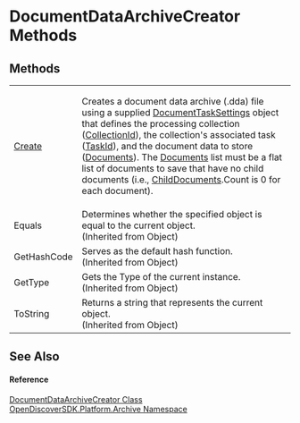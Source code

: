 # DocumentDataArchiveCreator Methods




## Methods
<table>
<tr>
<td><a href="efe95c29-4c5a-0c56-b03b-1671e77e6bd0">Create</a></td>
<td><p>Creates a document data archive (.dda) file using a supplied <a href="15834f2e-5778-5912-a2cc-a92e9d2e78fb">DocumentTaskSettings</a> object that defines the processing collection (<a href="f30dc13a-84bb-8d14-d411-e3b2bf578662">CollectionId</a>), the collection's associated task (<a href="b0100621-8ab8-77b5-f320-c4787c9b5061">TaskId</a>), and the document data to store (<a href="b68ae6b1-5941-ef7e-5054-9537863e0856">Documents</a>). The <a href="b68ae6b1-5941-ef7e-5054-9537863e0856">Documents</a> list must be a flat list of documents to save that have no child documents (i.e., <a href="a1bf6deb-7e1f-a4c6-096b-688de9570059">ChildDocuments</a>.Count is 0 for each document).</p></td></tr>
<tr>
<td>Equals</td>
<td>Determines whether the specified object is equal to the current object.<br />(Inherited from Object)</td></tr>
<tr>
<td>GetHashCode</td>
<td>Serves as the default hash function.<br />(Inherited from Object)</td></tr>
<tr>
<td>GetType</td>
<td>Gets the Type of the current instance.<br />(Inherited from Object)</td></tr>
<tr>
<td>ToString</td>
<td>Returns a string that represents the current object.<br />(Inherited from Object)</td></tr>
</table>

## See Also


#### Reference
<a href="944e9655-8e1e-61c6-8328-f2324b8380da">DocumentDataArchiveCreator Class</a>  
<a href="8fac0511-5eca-a179-d28a-c0a07e46597f">OpenDiscoverSDK.Platform.Archive Namespace</a>  
